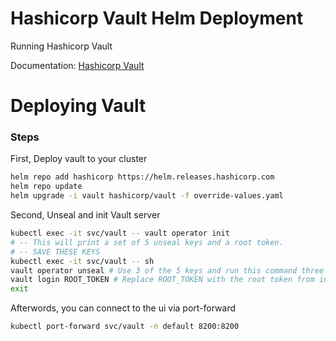 # Hashicorp Vault Helm Deployment

Running Hashicorp Vault
<br>

Documentation: 
[Hashicorp Vault](https://developer.hashicorp.com/vault/docs?ajs_aid=1b19504f-2853-4f52-8a44-54ba9b57a916&product_intent=vault)

# Deploying Vault

### Steps 

First, Deploy vault to your cluster
```bash
helm repo add hashicorp https://helm.releases.hashicorp.com
helm repo update
helm upgrade -i vault hashicorp/vault -f override-values.yaml
```

Second, Unseal and init Vault server
```bash
kubectl exec -it svc/vault -- vault operator init
# -- This will print a set of 5 unseal keys and a root token. 
# -- SAVE THESE KEYS
kubectl exec -it svc/vault -- sh
vault operator unseal # Use 3 of the 5 keys and run this command three times
vault login ROOT_TOKEN # Replace ROOT_TOKEN with the root token from init
exit
```

Afterwords, you can connect to the ui via port-forward
```bash
kubectl port-forward svc/vault -n default 8200:8200
```
